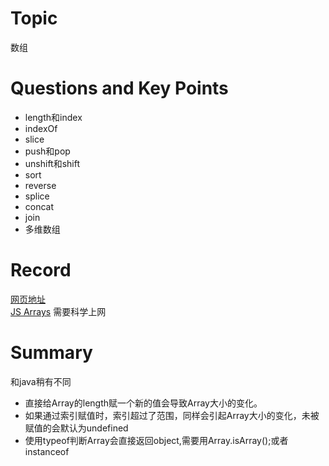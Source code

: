 # Topic
数组
# Questions and Key Points
* length和index
* indexOf
* slice
* push和pop
* unshift和shift
* sort
* reverse
* splice
* concat
* join
* 多维数组

# Record
[网页地址](https://www.liaoxuefeng.com/wiki/1022910821149312/1023020967732032)   
[JS Arrays](https://www.w3schools.com/js/js_arrays.asp) 需要科学上网

# Summary
和java稍有不同
* 直接给Array的length赋一个新的值会导致Array大小的变化。
* 如果通过索引赋值时，索引超过了范围，同样会引起Array大小的变化，未被赋值的会默认为undefined
* 使用typeof判断Array会直接返回object,需要用Array.isArray();或者 instanceof